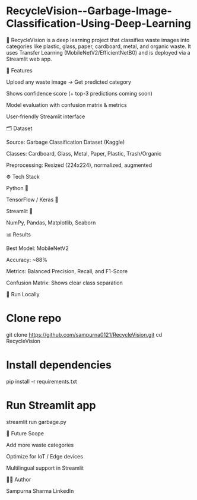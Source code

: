 # RecycleVision--Garbage-Image-Classification-Using-Deep-Learning
🚮 RecycleVision is a deep learning project that classifies waste images into categories like plastic, glass, paper, cardboard, metal, and organic waste.
It uses Transfer Learning (MobileNetV2/EfficientNetB0) and is deployed via a Streamlit web app.

📌 Features

Upload any waste image → Get predicted category

Shows confidence score (+ top-3 predictions coming soon)

Model evaluation with confusion matrix & metrics

User-friendly Streamlit interface

🗂 Dataset

Source: Garbage Classification Dataset (Kaggle)

Classes: Cardboard, Glass, Metal, Paper, Plastic, Trash/Organic

Preprocessing: Resized (224x224), normalized, augmented

⚙️ Tech Stack

Python 🐍

TensorFlow / Keras 🤖

Streamlit 🎨

NumPy, Pandas, Matplotlib, Seaborn

📊 Results

Best Model: MobileNetV2

Accuracy: ~88%

Metrics: Balanced Precision, Recall, and F1-Score

Confusion Matrix: Shows clear class separation

🚀 Run Locally
# Clone repo
git clone https://github.com/sampurna0121/RecycleVision.git
cd RecycleVision

# Install dependencies
pip install -r requirements.txt

# Run Streamlit app
streamlit run garbage.py


📌 Future Scope

Add more waste categories

Optimize for IoT / Edge devices

Multilingual support in Streamlit

👩‍💻 Author

Sampurna Sharma
LinkedIn
